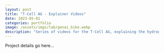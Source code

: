 ```yaml
---
layout: post
title: "T-Cell AG - Explainer Videos"
date: 2023-05-01
categories: portfolio
image: /assets/imgs/lab/genai_bike.webp
description: "Series of videos for the T-Cell AG, explaining the hydrogen-fuel-cell technology and impact it can have for the energy transition."
---
```


Project details go here...